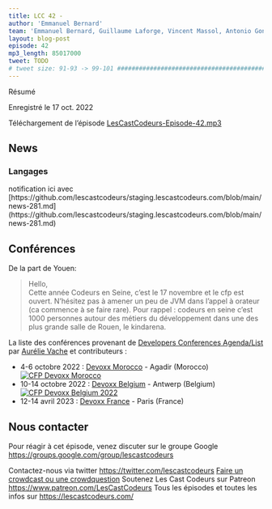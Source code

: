 ```yaml
---
title: LCC 42 -
author: 'Emmanuel Bernard'
team: 'Emmanuel Bernard, Guillaume Laforge, Vincent Massol, Antonio Goncalves, Arnaud Héritier, Audrey Neveu'
layout: blog-post
episode: 42
mp3_length: 85017000
tweet: TODO
# tweet size: 91-93 -> 99-101 #######################################################################
---
```


Résumé

Enregistré le 17 oct. 2022

Téléchargement de l’épisode [LesCastCodeurs-Episode-42.mp3](https://traffic.libsyn.com/lescastcodeurs/LesCastCodeurs-Episode-42.mp3)

## News


### Langages

<!here> notification ici avec [https://github.com/lescastcodeurs/staging.lescastcodeurs.com/blob/main/news-281.md](https://github.com/lescastcodeurs/staging.lescastcodeurs.com/blob/main/news-281.md)















## Conférences

De la part de Youen:
> Hello,  
> Cette année Codeurs en Seine, c’est le 17 novembre et le cfp est ouvert. 
> N’hésitez pas à amener un peu de JVM dans l’appel à orateur (ca commence à se faire rare). 
> Pour rappel : codeurs en seine c’est 1000 personnes autour des métiers du développement dans une des plus grande salle de Rouen, le kindarena.



La liste des conférences provenant de [Developers Conferences Agenda/List](https://github.com/scraly/developers-conferences-agenda)
par [Aurélie Vache](https://github.com/scraly) et contributeurs :

* 4-6 octobre 2022 : [Devoxx Morocco](https://devoxx.ma/) - Agadir (Morocco) <a href="https://dvma22.cfp.dev"><img alt="CFP Devoxx Morocco" src="https://img.shields.io/static/v1?label=CFP&message=6-Jun-2022%20to%2015-Jul-2022&color=red"> </a>
* 10-14 octobre 2022 : [Devoxx Belgium](https://devoxx.be/) - Antwerp (Belgium) <a href="[https://devoxx.be/](https://dvbe22.cfp.dev/#/login)"><img alt="CFP Devoxx Belgium 2022" src="https://img.shields.io/static/v1?label=CFP&message=Jun-2022%20to%2015-July-2022&color=red"> </a>
* 12-14 avril 2023 : [Devoxx France](https://www.devoxx.fr/) - Paris (France)


## Nous contacter

Pour réagir à cet épisode, venez discuter sur le groupe Google <https://groups.google.com/group/lescastcodeurs>

Contactez-nous via twitter <https://twitter.com/lescastcodeurs>
[Faire un crowdcast ou une crowdquestion](https://lescastcodeurs.com/crowdcasting/)
Soutenez Les Cast Codeurs sur Patreon <https://www.patreon.com/LesCastCodeurs>
Tous les épisodes et toutes les infos sur <https://lescastcodeurs.com/>
<!-- vim: set spelllang=fr : -->
